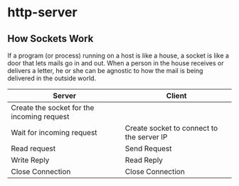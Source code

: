 # http-server


## How Sockets Work

If a program (or process) running on a host is like a house, a socket is like a door that lets mails go in and out. When a person in the house receives or delivers a letter, he or she can be agnostic to how the mail is being delivered in the outside world.


| Server | Client |
| ------ | ------ |
| Create the socket for the incoming request | |
| Wait for incoming request | Create socket to connect to the server IP |
| Read request | Send Request |
| Write Reply | Read Reply |
| Close Connection | Close Connection |